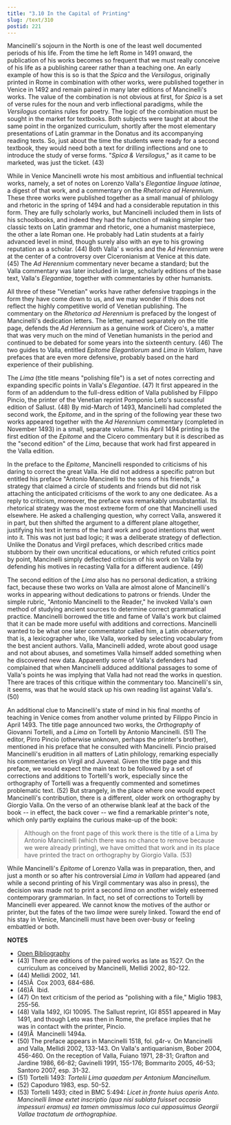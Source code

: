 ```yaml
---
title: "3.10 In the Capital of Printing"
slug: /text/310
postid: 221
---
```

Mancinelli's sojourn in the North is one of the least well documented periods of his life. From the time he left Rome in 1491 onward, the publication of his works becomes so frequent that we must really conceive of his life as a publishing career rather than a teaching one. An early example of how this is so is that the *Spica* and the *Versilogus*, originally printed in Rome in combination with other works, were published together in Venice in 1492 and remain paired in many later editions of Mancinelli's works. The value of the combination is not obvious at first, for *Spica* is a set of verse rules for the noun and verb inflectional paradigms, while the *Versilogus* contains rules for poetry. The logic of the combination must be sought in the market for textbooks. Both subjects were taught at about the same point in the organized curriculum, shortly after the most elementary presentations of Latin grammar in the Donatus and its accompanying reading texts. So, just about the time the students were ready for a second textbook, they would need both a text for drilling inflections and one to introduce the study of verse forms. "*Spica &amp; Versilogus*," as it came to be marketed, was just the ticket. (43)

While in Venice Mancinelli wrote his most ambitious and influential technical works, namely, a set of notes on Lorenzo Valla's *Elegantiae linguae latinae*, a digest of that work, and a commentary on the *Rhetorica ad Herennium*. These three works were published together as a small manual of philology and rhetoric in the spring of 1494 and had a considerable reputation in this form. They are fully scholarly works, but Mancinelli included them in lists of his schoolbooks, and indeed they had the function of making simpler two classic texts on Latin grammar and rhetoric, one a humanist masterpiece, the other a late Roman one. He probably had Latin students at a fairly advanced level in mind, though surely also with an eye to his growing reputation as a scholar. (44) Both Valla' s works and the *Ad Herennium* were at the center of a controversy over Ciceronianism at Venice at this date. (45) The *Ad Herennium* commentary never became a standard; but the Valla commentary was later included in large, scholarly editions of the base text, Valla's *Elegantiae*, together with commentaries by other humanists.

All three of these "Venetian" works have rather defensive trappings in the form they have come down to us, and we may wonder if this does not reflect the highly competitive world of Venetian publishing. The commentary on the *Rhetorica ad Herennium* is prefaced by the longest of Mancinelli's dedication letters. The letter, named separately on the title page, defends the *Ad Herennium* as a genuine work of Cicero's, a matter that was very much on the mind of Venetian humanists in the period and continued to be debated for some years into the sixteenth century. (46) The two guides to Valla, entitled *Epitome Elegantiorum* and *Lima in Vallam*, have prefaces that are even more defensive, probably based on the hard experience of their publishing.

The *Lima* (the title means "polishing file") is a set of notes correcting and expanding specific points in Valla's *Elegantiae*. (47) It first appeared in the form of an addendum to the full-dress edition of Valla published by Filippo Pincio, the printer of the Venetian reprint Pomponio Leto's successful edition of Sallust. (48) By mid-March of 1493, Mancinelli had completed the second work, the *Epitome*, and in the spring of the following year these two works appeared together with the *Ad Herennium* commentary (completed in November 1493) in a small, separate volume. This April 1494 printing is the first edition of the *Epitome* and the Cicero commentary but it is described as the "second edition" of the *Lima*, because that work had first appeared in the Valla edition.

In the preface to the *Epitome*, Mancinelli responded to criticisms of his daring to correct the great Valla. He did not address a specific patron but entitled his preface "Antonio Mancinelli to the sons of his friends," a strategy that claimed a circle of students and friends but did not risk attaching the anticipated criticisms of the work to any one dedicatee. As a reply to criticism, moreover, the preface was remarkably unsubstantial. Its rhetorical strategy was the most extreme form of one that Mancinelli used elsewhere. He asked a challenging question, why correct Valla, answered it in part, but then shifted the argument to a different plane altogether, justifying his text in terms of the hard work and good intentions that went into it. This was not just bad logic; it was a deliberate strategy of deflection. Unlike the Donatus and Virgil prefaces, which described critics made stubborn by their own uncritical educations, or which refuted critics point by point, Mancinelli simply deflected criticism of his work on Valla by defending his motives in recasting Valla for a different audience. (49)

The second edition of the *Lima* also has no personal dedication, a striking fact, because these two works on Valla are almost alone of Mancinelli's works in appearing without dedications to patrons or friends. Under the simple rubric, "Antonio Mancinelli to the Reader," he invoked Valla's own method of studying ancient sources to determine correct grammatical practice. Mancinelli borrowed the title and fame of Valla's work but claimed that it can be made more useful with additions and corrections. Mancinelli wanted to be what one later commentator called him, a Latin *observator*, that is, a lexicographer who, like Valla, worked by selecting vocabulary from the best ancient authors. Valla, Mancinelli added, wrote about good usage and not about abuses, and sometimes Valla himself added something when he discovered new data. Apparently some of Valla's defenders had complained that when Mancinelli adduced additional passages to some of Valla's points he was implying that Valla had not read the works in question. There are traces of this critique within the commentary too. Mancinelli's sin, it seems, was that he would stack up his own reading list against Valla's. (50)

An additional clue to Mancinelli's state of mind in his final months of teaching in Venice comes from another volume printed by Filippo Pincio in April 1493. The title page announced two works, the *Orthography* of Giovanni Tortelli, and a *Lima* on Tortelli by Antonio Mancinelli. (51) The editor, Pirro Pincio (otherwise unknown, perhaps the printer's brother), mentioned in his preface that he consulted with Mancinelli. Pincio praised Mancinelli's erudition in all matters of Latin philology, remarking especially his commentaries on Virgil and Juvenal. Given the title page and this preface, we would expect the main text to be followed by a set of corrections and additions to Tortelli's work, especially since the orthography of Tortelli was a frequently commented and sometimes problematic text. (52) But strangely, in the place where one would expect Mancinelli's contribution, there is a different, older work on orthography by Giorgio Valla. On the verso of an otherwise blank leaf at the back of the book -- in effect, the back cover -- we find a remarkable printer's note, which only partly explains the curious make-up of the book:

> Although on the front page of this work there is the title of a Lima by Antonio Mancinelli (which there was no chance to remove because we were already printing), we have omitted that work and in its place have printed the tract on orthography by Giorgio Valla. (53)

While Mancinelli's *Epitome* of Lorenzo Valla was in preparation, then, and just a month or so after his controversial *Lima in Vallam* had appeared (and while a second printing of his Virgil commentary was also in press), the decision was made not to print a second *lima* on another widely esteemed contemporary grammarian. In fact, no set of corrections to Tortelli by Mancinelli ever appeared. We cannot know the motives of the author or printer, but the fates of the two *limae* were surely linked. Toward the end of his stay in Venice, Mancinelli must have been over-busy or feeling embattled or both.

**NOTES**
* [Open Bibliography](/bibliography.pdf)
* (43) There are editions of the paired works as late as 1527. On the curriculum as conceived by Mancinelli, Mellidi 2002, 80-122.
* (44) Mellidi 2002, 141.
* (45)Â  Cox 2003, 684-686.
* (46)Â  Ibid.
* (47) On text criticism of the period as "polishing with a file," Miglio 1983, 255-56.
* (48) Valla 1492, IGI 10095. The Sallust reprint, IGI 8551 appeared in May 1491, and though Leto was then in Rome, the preface implies that he was in contact with the printer, Pincio.
* (49)Â  Mancinelli 1494a.
* (50) The preface appears in Mancinelli 1518, fol. g4r-v. On Mancinelli and Valla, Mellidi 2002, 133-143. On Valla's antiquarianism, Bober 2004, 456-460. On the reception of Valla, Fuiano 1971, 28-31; Grafton and Jardine 1986, 66-82; Gavinelli 1991, 155-176; Bommarito 2005, 46-53; Santoro 2007, esp. 31-32.
* (51) Tortelli 1493: *Tortelii Lima quaedam per Antonium Mancinellum.*
* (52) Capoduro 1983, esp. 50-52.
* (53) Tortelli 1493; cited in BMC 5:494: *Licet in fronte huius operis Anto. Mancinelli limae extet inscriptio (qua nisi sublata fuisset occasio impessuri eramus) ea tamen ommissimus loco cui apposuimus Georgii Vallae tractatum de orthographiae.*
